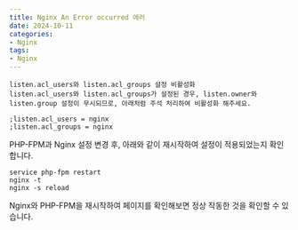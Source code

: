 ```yaml
---
title: Nginx An Error occurred 에러
date: 2024-10-11
categories:
- Nginx
tags:
- Nginx
---
```


```
listen.acl_users와 listen.acl_groups 설정 비활성화
listen.acl_users와 listen.acl_groups가 설정된 경우, listen.owner와 listen.group 설정이 무시되므로, 아래처럼 주석 처리하여 비활성화 해주세요.
```

```
;listen.acl_users = nginx
;listen.acl_groups = nginx
```
PHP-FPM과 Nginx 설정 변경 후, 아래와 같이 재시작하여 설정이 적용되었는지 확인 합니다.

```
service php-fpm restart
nginx -t
nginx -s reload
```
Nginx와 PHP-FPM을 재시작하여 페이지를 확인해보면 정상 작동한 것을 확인할 수 있습니다.
